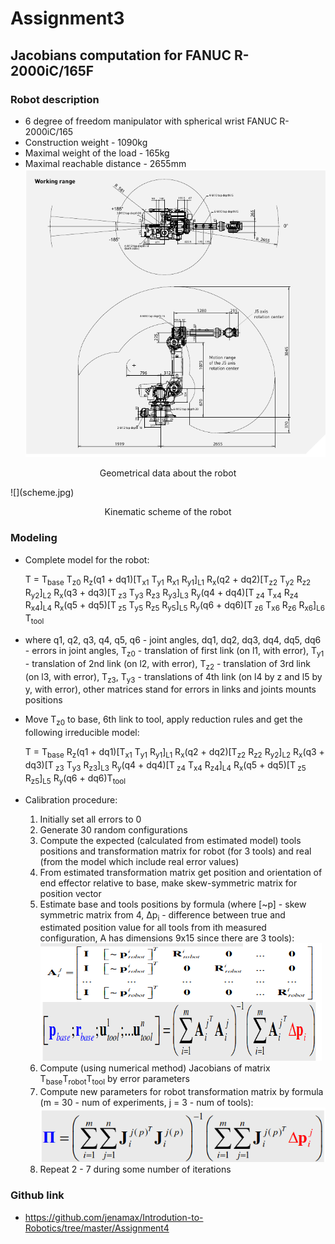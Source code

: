 # Assignment3
## Jacobians computation for  FANUC R-2000iC/165F

### Robot description
- 6 degree of freedom manipulator with spherical wrist FANUC R-2000iC/165
- Construction weight - 1090kg
- Maximal weight of the load - 165kg
- Maximal reachable distance - 2655mm
![](fanuc.png)
<p align='center'> Geometrical data about the robot </p>
![](scheme.jpg)
<p align='center'> Kinematic scheme of the robot </p>

### Modeling
- Complete model for the robot:

  T = T<sub>base</sub> T<sub>z0</sub> R<sub>z</sub>(q1 + dq1)[T<sub>x1</sub> T<sub>y1</sub> R<sub>x1</sub> R<sub>y1</sub>]<sub>L1</sub> R<sub>x</sub>(q2 + dq2)[T<sub>z2</sub> T<sub>y2</sub> R<sub>z2</sub> R<sub>y2</sub>]<sub>L2</sub> R<sub>x</sub>(q3 + dq3)[T<sub> z3</sub> T<sub>y3</sub> R<sub>z3</sub> R<sub>y3</sub>]<sub>L3</sub> R<sub>y</sub>(q4 + dq4)[T<sub> z4</sub> T<sub>x4</sub> R<sub>z4</sub> R<sub>x4</sub>]<sub>L4</sub> R<sub>x</sub>(q5 + dq5)[T<sub> z5</sub> T<sub>y5</sub> R<sub>z5</sub> R<sub>y5</sub>]<sub>L5</sub> R<sub>y</sub>(q6 + dq6)[T<sub> z6</sub> T<sub>x6</sub> R<sub>z6</sub> R<sub>x6</sub>]<sub>L6</sub> T<sub>tool</sub>
- where q1, q2, q3, q4, q5, q6 - joint angles, dq1, dq2, dq3, dq4, dq5, dq6 - errors in joint angles, T<sub>z0</sub> - translation of first link (on l1, with error), T<sub>y1</sub> - translation of 2nd link (on l2, with error), T<sub>z2</sub> - translation of 3rd link (on l3, with error), T<sub>z3</sub>, T<sub>y3</sub> - translations of 4th link (on l4 by z and l5 by y, with error), other matrices stand for errors in links and joints mounts positions

- Move T<sub>z0</sub> to base, 6th link to tool, apply reduction rules and get the following irreducible model:

  T = T<sub>base</sub> R<sub>z</sub>(q1 + dq1)[T<sub>x1</sub> T<sub>y1</sub> R<sub>y1</sub>]<sub>L1</sub> R<sub>x</sub>(q2 + dq2)[T<sub>z2</sub> R<sub>z2</sub> R<sub>y2</sub>]<sub>L2</sub> R<sub>x</sub>(q3 + dq3)[T<sub> z3</sub> T<sub>y3</sub> R<sub>z3</sub>]<sub>L3</sub> R<sub>y</sub>(q4 + dq4)[T<sub> z4</sub> T<sub>x4</sub> R<sub>z4</sub>]<sub>L4</sub> R<sub>x</sub>(q5 + dq5)[T<sub> z5</sub> R<sub>z5</sub>]<sub>L5</sub> R<sub>y</sub>(q6 + dq6)T<sub>tool</sub>

- Calibration procedure:
  1. Initially set all errors to 0
  2. Generate 30 random configurations
  3. Compute the expected (calculated from estimated model) tools positions and transformation matrix for robot (for 3 tools) and real (from the model which include real error values)
  4. From estimated transformation matrix get position and orientation of end effector relative to base, make skew-symmetric matrix for position vector
  5. Estimate base and tools positions by formula (where [~p] - skew symmetric matrix from 4, Δp<sub>i</sub> - difference between true and estimated position value for all tools from ith measured configuration, A has dimensions 9x15 since there are 3 tools):
  ![](base.png)
  6. Compute (using numerical method) Jacobians of matrix T<sub>base</sub>T<sub>robot</sub>T<sub>tool</sub> by error parameters
  7. Compute new parameters for robot transformation matrix by formula (m = 30 - num of experiments, j = 3 - num of tools):
  ![](pi.png)
  8. Repeat 2 - 7 during some number of iterations

### Github link
- https://github.com/jenamax/Introdution-to-Robotics/tree/master/Assignment4
